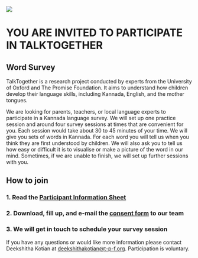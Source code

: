 <img src="https://talktogproject.github.io/wordsurvey/TT-UP-TPF.png" style="display: block; margin: auto;">

# YOU ARE INVITED TO PARTICIPATE IN TALKTOGETHER
## Word Survey

TalkTogether is a research project conducted by experts from the University of Oxford and The Promise Foundation. It aims to understand how children develop their language skills, including Kannada, English, and the mother tongues. 

We are looking for parents, teachers, or local language experts to participate in a Kannada language survey. We will set up one practice session and around four survey sessions at times that are convenient for you. Each session would take about 30 to 45 minutes of your time. We will give you sets of words in Kannada. For each word you will tell us when you think they are first understood by children. We will also ask you to tell us how easy or difficult it is to visualise or make a picture of the word in our mind. Sometimes, if we are unable to finish, we will set up further sessions with you. 

## **How to join**

### 1. Read the [Participant Information Sheet](pis-actual.md)
### 2. Download, fill up, and e-mail the [consent form](https://github.com/talktogproject/wordsurvey/raw/gh-pages/ConsentForm.doc) to our team
### 3. We will get in touch to schedule your survey session


If you have any questions or would like more information please contact Deekshitha Kotian at deekshithakotian@t-p-f.org.  Participation is voluntary. 


 
